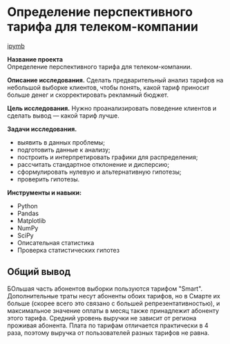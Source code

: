 # Определение перспективного тарифа для телеком-компании

[ipymb](https://github.com/AnastasiyaVRd/Portfolio-RU/blob/main/Mobile%20tariffs/mobile%20tariffs.ipynb)
    
**Название проекта**   
Определение перспективного тарифа для телеком-компании.

**Описание исследования.**
Сделать предварительный анализ тарифов на небольшой выборке клиентов, чтобы понять, какой тариф приносит больше денег и скорректировать рекламный бюджет. 
    
**Цель исследования.**
Нужно проанализировать поведение клиентов и сделать вывод — какой тариф лучше.
    
**Задачи исследования.**
- выявить в данных проблемы;
- подготовить данные к анализу;
- построить и интерпретировать графики для распределения;
- рассчитать стандартное отклонение и дисперсию;
- сформулировать нулевую и альтернативную гипотезы;
- проверить гипотезы.

**Инструменты и навыки:**
* Python
* Pandas
* Matplotlib
* NumPy
* SciPy
* Описательная статистика
* Проверка статистических гипотез

## Общий вывод
БОльшая часть абонентов выборки пользуются тарифом "Smart". Дополнительные траты несут абоненты обоих тарифов, но в Смарте их больше (скорее всего это связано с большей репрезентативностью), и максимальное значение оплаты в месяц также принадлежит абоненту этого тарифа. Средний уровень выручки не зависит от региона проживая абонента. Плата по тарифам отличается практически в 4 раза, поэтому выручка от пользователей разных тарифов не равна.
